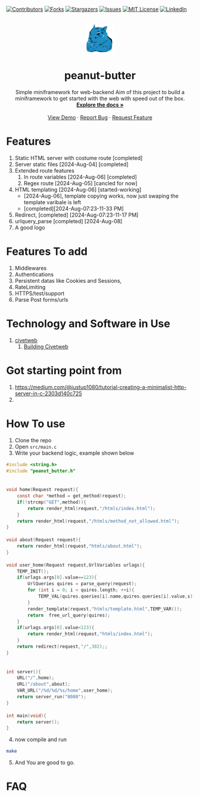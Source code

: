 <a name="readme-top"></a>
[![Contributors][contributors-shield]][contributors-url]
[![Forks][forks-shield]][forks-url]
[![Stargazers][stars-shield]][stars-url]
[![Issues][issues-shield]][issues-url]
[![MIT License][license-shield]][license-url]
[![LinkedIn][linkedin-shield]][linkedin-url]

<br />
<div align="center">
  <a href="https://github.com/leyuskckiran1510/peanut-butter">
    <img src="logo/logo_light_200.png" alt="Logo" width="80" height="80">
  </a>

  <h1 align="center">peanut-butter</h1>
  <p align="center">
   Simple miniframework for web-backend 
Aim of this project to build a miniframework to get started with the 
web with speed out of the box.
    <br />
    <a href="./docs/readme.md"><strong>Explore the docs »</strong></a>
    <br />
    <br />
    <a href="https://youtu.be/unknown">View Demo</a>
    ·
    <a href="https://github.com/leyuskckiran1510/peanut-butter/issues">Report Bug</a>
    ·
    <a href="https://github.com/leyuskckiran1510/peanut-butter/issues">Request Feature</a>
  </p>
</div>



# Features
1. Static HTML server with costume route [completed]
2. Server static files [2024-Aug-04] [completed]
3. Extended route features
    1. In route  variables [2024-Aug-06] [completed]
    1. Regex route   [2024-Aug-05] [cancled for now]
4. HTML templating   [2024-Aug-06] [started-working] 
    - [2024-Aug-06], template copying works, now just swaping
        the template varibale is left
    - [completed][2024-Aug-07:23-11-33 PM]
5. Redirect, [completed] [2024-Aug-07:23-11-17 PM]
6. urlquery_parse [completed] [2024-Aug-08]
7. A good logo 

# Features To add
1. Middlewares
2. Authentications
3. Persistent datas like Cookies and Sessions,
4. RateLimiting
5. HTTPS/test/support
6. Parse Post forms/urls
 

# Technology and Software in Use
1. [civetweb](https://github.com/civetweb/civetweb)
    1. [Building Civetweb](./lib/README.md)



# Got starting point from 
1. https://medium.com/@justup1080/tutorial-creating-a-minimalist-http-server-in-c-2303d140c725
2. 


# How To use
1. Clone the repo
2. Open `src/main.c` 
3. Write your backend logic, example shown below

```c
#include <string.h>
#include "peanut_butter.h"


void home(Request request){
    const char *method = get_method(request);
    if(!strcmp("GET",method)){
        return render_html(request,"/htmls/index.html");
    }
    return render_html(request,"/htmls/method_not_allowed.html");
}

void about(Request request){
    return render_html(request,"htmls/about.html");
}

void user_home(Request request,UrlVariables urlags){
    TEMP_INIT();
    if(urlags.args[0].value==123){
        UrlQueries quires = parse_query(request);
        for (int i = 0; i < quires.length; ++i){
            TEMP_VAL(quires.queries[i].name,quires.queries[i].value,s);
        }
        render_template(request,"htmls/template.html",TEMP_VAR());
        return  free_url_query(quires);
    }
    if(urlags.args[0].value<123){
        return render_html(request,"htmls/index.html");
    }
    return redirect(request,"/",302);;
}


int server(){
    URL("/",home);
    URL("/about",about);
    VAR_URL("/%d/%d/%s/home",user_home);
    return server_run("8080");
}

int main(void){
    return server();
}
```


4. now compile and run
```bash
make
```
5. And You are good to go.





# FAQ




[contributors-shield]: https://img.shields.io/github/contributors/leyuskckiran1510/peanut-butter.svg?style=for-the-badge
[contributors-url]: https://github.com/leyuskckiran1510/peanut-butter/graphs/contributors
[forks-shield]: https://img.shields.io/github/forks/leyuskckiran1510/peanut-butter.svg?style=for-the-badge
[forks-url]: https://github.com/leyuskckiran1510/peanut-butter/network/members
[stars-shield]: https://img.shields.io/github/stars/leyuskckiran1510/peanut-butter.svg?style=for-the-badge
[stars-url]: https://github.com/leyuskckiran1510/peanut-butter/stargazers
[issues-shield]: https://img.shields.io/github/issues/leyuskckiran1510/peanut-butter.svg?style=for-the-badge
[issues-url]: https://github.com/leyuskckiran1510/peanut-butter/issues
[license-shield]: https://img.shields.io/github/license/leyuskckiran1510/peanut-butter.svg?style=for-the-badge
[license-url]: https://github.com/leyuskckiran1510/peanut-butter/blob/master/LICENSE.txt
[linkedin-shield]: https://img.shields.io/badge/-LinkedIn-black.svg?style=for-the-badge&logo=linkedin&colorB=555
[linkedin-url]: https://linkedin.com/in/leyuskc
[logo]: images/screenshot.png

